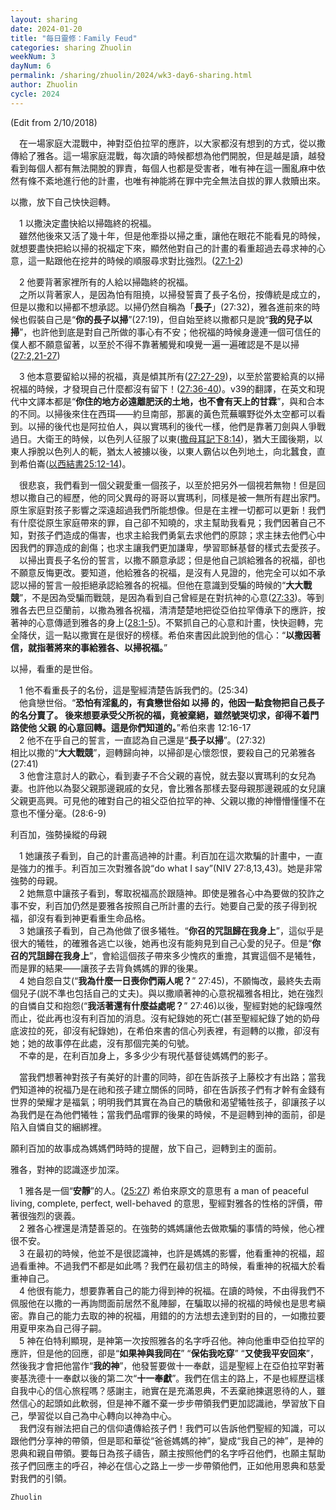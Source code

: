 ```yaml
---
layout: sharing
date: 2024-01-20
title: "每日靈修：Family Feud"
categories: sharing Zhuolin
weekNum: 3
dayNum: 6
permalink: /sharing/zhuolin/2024/wk3-day6-sharing.html
author: Zhuolin
cycle: 2024
---
```

(Edit from 2/10/2018)  
   
　在一場家庭大混戰中，神對亞伯拉罕的應許，以大家都沒有想到的方式，從以撒傳給了雅各。這一場家庭混戰，每次讀的時候都想為他們開脫，但是越是讀，越發看到每個人都有無法開脫的罪責，每個人也都是受害者，唯有神在這一團亂麻中依然有條不紊地進行他的計畫，也唯有神能將在罪中完全無法自拔的罪人救贖出來。  
   
以撒，放下自己快快迴轉。  
   
　1 以撒決定盡快給以掃臨終的祝福。  
　雖然他後來又活了幾十年，但是他牽掛以掃之重，讓他在眼花不能看見的時候，就想要盡快把給以掃的祝福定下來，顯然他對自己的計畫的看重超過去尋求神的心意，這一點跟他在挖井的時候的順服尋求對比強烈。([27:1-2](https://www.biblegateway.com/quicksearch/?quicksearch=創世記27%3A1-2&qs_version=CUVMPT))  
   
　2 他要背著家裡所有的人給以掃臨終的祝福。  
　之所以背著家人，是因為怕有阻撓，以掃發誓賣了長子名份，按傳統是成立的，但是以撒和以掃都不想承認。以掃仍然自稱為「**長子**」(27:32)，雅各進前來的時候也假裝自己是“**你的長子以掃**”(27:19)，但自始至終以撒都只是說“**我的兒子以掃**”，也許他到底是對自己所做的事心有不安；他祝福的時候身邊連一個可信任的僕人都不願意留著，以至於不得不靠著觸覺和嗅覺一遍一遍確認是不是以掃([27:2,21-27](https://www.biblegateway.com/quicksearch/?quicksearch=創世記27%3A2,21-27&qs_version=CUVMPT))  
   
　3 他本意要留給以掃的祝福，真是傾其所有([27:27-29](https://www.biblegateway.com/quicksearch/?quicksearch=創世記27.27-29&qs_version=CUVMPT))，以至於當要給真的以掃祝福的時候，才發現自己什麼都沒有留下！([27:36-40](https://www.biblegateway.com/quicksearch/?quicksearch=創世記27%3A36-40&qs_version=CUVMPT))。v39的翻譯，在英文和現代中文譯本都是“**你住的地方必遠離肥沃的土地，也不會有天上的甘霖**”，與和合本的不同。以掃後來住在西珥——約旦南部，那裏的黃色荒蕪曠野從外太空都可以看到。以掃的後代也是阿拉伯人，與以實瑪利的後代一樣，他們是靠著刀劍與人爭戰過日。大衛王的時候，以色列人征服了以東([撒母耳記下8:14](https://www.biblegateway.com/quicksearch/?quicksearch=撒母耳記下8%3A14&qs_version=CUVMPT))，猶大王國後期，以東人掙脫以色列人的軛，猶太人被擄以後，以東人霸佔以色列地土，向北蠶食，直到希伯崙([以西結書25:12-14](https://www.biblegateway.com/quicksearch/?quicksearch=以西結書25%3A12-14&qs_version=CUVMPT))。  
   
　很悲哀，我們看到一個父親愛重一個孩子，以至於把另外一個視若無物！但是回想以撒自己的經歷，他的同父異母的哥哥以實瑪利，同樣是被一無所有趕出家門。原生家庭對孩子影響之深遠超過我們所能想像。但是在主裡一切都可以更新！我們有什麼從原生家庭帶來的罪，自己卻不知曉的，求主幫助我看見；我們因著自己不知，對孩子們造成的傷害，也求主給我們勇氣去求他們的原諒；求主抹去他們心中因我們的罪造成的創傷；也求主讓我們更加謙卑，學習耶穌基督的樣式去愛孩子。  
　以掃出賣長子名份的誓言，以撒不願意承認；但是他自己誤給雅各的祝福，卻也不願意反悔更改。要知道，他給雅各的祝福，是沒有人見證的，他完全可以如不承認以掃的誓言一般拒絕承認給雅各的祝福。但他在意識到受騙的時候的“**大大戰競**”，不是因為受騙而戰競，是因為看到自己曾經是在對抗神的心意([27:33](https://www.biblegateway.com/quicksearch/?quicksearch=創世記27.33&qs_version=CUVMPT))。等到雅各去巴旦亞蘭前，以撒為雅各祝福，清清楚楚地把從亞伯拉罕傳承下的應許，按著神的心意傳遞到雅各的身上([28:1-5](https://www.biblegateway.com/quicksearch/?quicksearch=創世記28.1-5&qs_version=CUVMPT))。不緊抓自己的心意和計畫，快快迴轉，完全降伏，這一點以撒實在是很好的榜樣。希伯來書因此說到他的信心：“**以撒因著信，就指著將來的事給雅各、以掃祝福。**”  
   
以掃，看重的是世俗。  
   
　1 他不看重長子的名份，這是聖經清楚告訴我們的。(25:34)  
　他貪戀世俗。“**恐怕有淫亂的，有貪戀世俗如 以掃 的，他因一點食物把自己長子的名分賣了。 後來想要承受父所祝的福，竟被棄絕，雖然號哭切求，卻得不着門路使他 父親 的心意回轉。這是你們知道的。**”希伯來書 12:16-17  
　2 他不在乎自己的誓言，一直認為自己還是“**長子以掃**”。(27:32)  
相比以撒的“**大大戰競**”，迴轉歸向神，以掃卻是心懷怨恨，要殺自己的兄弟雅各(27:41)  
　3 他會注意討人的歡心，看到妻子不合父親的喜悅，就去娶以實瑪利的女兒為妻。也許他以為娶父親那邊親戚的女兒，會比雅各那樣去娶母親那邊親戚的女兒讓父親更高興。可見他的確對自己的祖父亞伯拉罕的神、父親以撒的神懵懵懂懂不在意也不懂分毫。(28:6-9)  
   
利百加，強勢操縱的母親  
   
　1 她讓孩子看到，自己的計畫高過神的計畫。利百加在這次欺騙的計畫中，一直是強力的推手。利百加三次對雅各說“do what I say”(NIV 27:8,13,43)。她是非常強勢的母親。  
　2 她無意中讓孩子看到，奪取祝福高於跟隨神。即使是雅各心中為要做的狡詐之事不安，利百加仍然是要雅各按照自己所計畫的去行。她要自己愛的孩子得到祝福，卻沒有看到神更看重生命品格。  
　3 她讓孩子看到，自己為他做了很多犧牲。“**你召的咒詛歸在我身上**”，這似乎是很大的犧牲，的確雅各逃亡以後，她再也沒有能夠見到自己心愛的兒子。但是“**你召的咒詛歸在我身上**”，會給這個孩子帶來多少愧疚的重擔，其實這個不是犧牲，而是罪的結果——讓孩子去背負媽媽的罪的後果。  
　4 她自怨自艾(“**我為什麼一日喪你們兩人呢？**” 27:45)，不願悔改，最終失去兩個兒子(説不準也包括自己的丈夫)。與以撒順著神的心意祝福雅各相比，她在強烈的自憐自艾和抱怨(“**我活著還有什麼益處呢？**” 27:46)以後，聖經對她的紀錄嘎然而止，從此再也沒有利百加的消息。沒有紀錄她的死亡(甚至聖經紀錄了她的奶母底波拉的死，卻沒有紀錄她)，在希伯來書的信心列表裡，有迴轉的以撒，卻沒有她；她的故事停在此處，沒有那個完美的句號。  
　不幸的是，在利百加身上，多多少少有現代基督徒媽媽們的影子。  
   
　當我們想著神對孩子有美好的計畫的同時，卻在告訴孩子上藤校才有出路；當我們知道神的祝福乃是在祂和孩子建立關係的同時，卻在告訴孩子們有才幹有金錢有世界的榮耀才是福氣；明明我們其實在為自己的驕傲和渴望犧牲孩子，卻讓孩子以為我們是在為他們犧牲；當我們品嚐罪的後果的時候，不是迴轉到神的面前，卻是陷入自憐自艾的綑綁裡。  
   
願利百加的故事成為媽媽們時時的提醒，放下自己，迴轉到主的面前。  
   
雅各，對神的認識逐步加深。  
   
　1 雅各是一個“**安靜**”的人。([25:27](https://www.biblegateway.com/quicksearch/?quicksearch=創世記25.27&qs_version=CUVMPT)) 希伯來原文的意思有 a man of peaceful living, complete, perfect, well-behaved 的意思，聖經對雅各的性格的評價，帶著很強烈的褒義。  
　2 雅各心裡還是清楚善惡的。在強勢的媽媽讓他去做欺騙的事情的時候，他心裡很不安。  
　3 在最初的時候，他並不是很認識神，也許是媽媽的影響，他看重神的祝福，超過看重神。不過我們不都是如此嗎？我們在最初信主的時候，看重神的祝福大於看重神自己。  
　4 他很有能力，想要靠著自己的能力得到神的祝福。在讀的時候，不由得我們不佩服他在以撒的一再詢問面前居然不亂陣腳，在騙取以掃的祝福的時候也是思考縝密。靠自己的能力去取的神的祝福，用錯的的方法想去達到對的目的，一如撒拉要用夏甲來為自己得子嗣。  
　5 神在伯特利顯現，是神第一次按照雅各的名字呼召他。神向他重申亞伯拉罕的應許，但是他的回應，卻是“**如果神與我同在**” “**保佑我吃穿**” “**又使我平安回來**”，然後我才會把他當作“**我的神**”，他發誓要做十一奉獻，這是聖經上在亞伯拉罕對著麥基洗德十一奉獻以後的第二次“**十一奉獻**”。我們在信主的路上，不是也經歷這樣自我中心的信心旅程嗎？感謝主，祂實在是充滿恩典，不丟棄祂揀選恩待的人，雖然信心的起頭如此軟弱，但是神不離不棄一步步帶領我們更加認識祂，學習放下自己，學習從以自己為中心轉向以神為中心。  
　我們沒有辦法把自己的信仰遺傳給孩子們！我們可以告訴他們聖經的知識，可以跟他們分享神的帶領，但是耶和華從“爸爸媽媽的神”，變成“我自己的神”，是神的恩典和親自帶領。要每日為孩子禱告，願主按照他們的名字呼召他們，也願主幫助孩子們回應主的呼召，神必在信心之路上一步一步帶領他們，正如他用恩典和慈愛對我們的引領。  

`Zhuolin`
